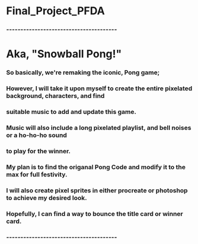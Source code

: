 # Final_Project_PFDA

### *-*-*-*-*-*-*-*-*-*-*-*-*-*-*-*-*-*-*-*-*-*--*--*-*-*-*-*-*-*-*-*-*-*-*-*-*-*

# Aka, **"Snowball Pong!"**
###   So basically, we're remaking the iconic, Pong game;
###   However, I will take it upon myself to create the entire pixelated background, characters, and find
###   suitable music to add and update this game.
###   Music will also include a long pixelated playlist, and bell noises or a ho-ho-ho sound
###   to play for the winner. 
###   My plan is to find the origanal Pong Code and modify it to the max for full festivity.
###   I will also create pixel sprites in either procreate or photoshop to achieve my desired look.
###   Hopefully, I can find a way to bounce the title card or winner card.

### *-*-*-*-*-*-*-*-*-*-*-*-*-*-*-*-*-*-*-*-*-*--*--*-*-*-*-*-*-*-*-*-*-*-*-*-*-*